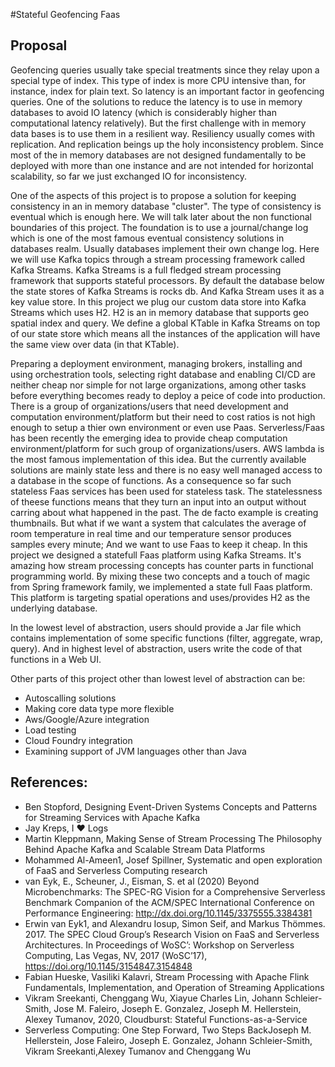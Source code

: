 #Stateful Geofencing Faas

## Proposal

Geofencing queries usually take special treatments since they relay upon a special type of index. This type of index is more CPU intensive than, for instance, index for plain text. So latency is an important factor in geofencing queries. One of the solutions to reduce the latency is to use in memory databases to avoid IO latency (which is considerably higher than computational latency relatively). 
But the first challenge with in memory data bases is to use them in a resilient way. Resiliency usually comes with replication. And replication beings up the holy inconsistency problem. 
Since most of the in memory databases are not designed fundamentally to be deployed with more than one instance and are not intended for horizontal scalability, so far we just exchanged IO for inconsistency.

One of the aspects of this project is to propose a solution for keeping consistency in an in memory database "cluster". The type of consistency is eventual which is enough here. We will talk later about the non functional boundaries of this project. 
The foundation is to use a journal/change log which is one of the most famous eventual consistency solutions in databases realm. Usually databases implement their own change log. Here we will use Kafka topics through a stream processing framework called Kafka Streams. Kafka Streams is a full fledged stream processing framework that supports stateful processors. By default the database below the state stores of Kafka Streams is rocks db. And Kafka Stream uses it as a key value store. In this project we plug our custom data store into Kafka Streams which uses H2. H2 is an in memory database that supports geo spatial index and query. 
We define a global KTable in Kafka Streams on top of our state store which means all the instances of the application will have the same view over data (in that KTable).

Preparing a deployment environment, managing brokers, installing and using orchestration tools, selecting right database and enabling CI/CD are neither cheap nor simple for not large organizations, among other tasks before everything becomes ready to deploy a peice of code into production. There is a group of organizations/users that need development and computation environment/platform but their need to cost ratios is not high enough to setup a thier own environment or even use Paas. Serverless/Faas has been recently the emerging idea to provide cheap computation environment/platform for such group of organizations/users. AWS lambda is the most famous implementation of this idea. But the currently available solutions are mainly state less and there is no easy well managed access to a database in the scope of functions. As a consequence so far such stateless Faas services has been used for stateless task. 
The statelessness of theese functions means that they turn an input into an output without carring about what happened in the past. The de facto example is creating thumbnails. But what if we want a system that calculates the average of room temperature in real time and our temperature sensor produces samples every minute; And we want to use Faas to keep it cheap.
In this project we designed a statefull Faas platform using Kafka Streams. It's amazing how stream processing concepts has counter parts in functional programming world. By mixing these two concepts and a touch of magic from Spring framework family, we implemented a state full Faas platform. This platform is targeting spatial operations and uses/provides H2 as the underlying database.

In the lowest level of abstraction, users should provide a Jar file which contains implementation of some specific functions (filter, aggregate, wrap, query). And in highest level of abstraction, users write the code of that functions in a Web UI.


Other parts of this project other than lowest level of abstraction  can be:
- Autoscalling solutions 
- Making core data type more flexible 
- Aws/Google/Azure integration 
- Load testing
- Cloud Foundry integration 
- Examining support of JVM languages other than Java


## References:
 - Ben Stopford, Designing Event-Driven Systems Concepts and Patterns for Streaming Services with Apache Kafka
 - Jay Kreps, I ♥ Logs
 - Martin Kleppmann, Making Sense of Stream Processing The Philosophy Behind Apache Kafka and Scalable Stream Data Platforms
 - Mohammed Al-Ameen1, Josef Spillner,  Systematic and open exploration of FaaS and Serverless Computing research
 - van Eyk, E., Scheuner, J., Eisman, S. et al (2020) Beyond Microbenchmarks: The SPEC-RG Vision for a Comprehensive Serverless Benchmark Companion of the ACM/SPEC International Conference on Performance Engineering: http://dx.doi.org/10.1145/3375555.3384381
 - Erwin van Eyk1, and Alexandru Iosup, Simon Seif, and Markus Thömmes. 2017. The SPEC Cloud Group’s Research Vision on FaaS and Serverless Architectures. In Proceedings of WoSC’: Workshop on Serverless Computing, Las Vegas, NV, 2017 (WoSC’17), https://doi.org/10.1145/3154847.3154848
 - Fabian Hueske, Vasiliki Kalavri, Stream Processing with Apache Flink Fundamentals, Implementation, and Operation of Streaming Applications 
 - Vikram Sreekanti, Chenggang Wu, Xiayue Charles Lin, Johann Schleier-Smith, Jose M. Faleiro, Joseph E. Gonzalez, Joseph M. Hellerstein, Alexey Tumanov, 2020, Cloudburst: Stateful Functions-as-a-Service
 - Serverless Computing: One Step Forward, Two Steps BackJoseph M. Hellerstein, Jose Faleiro, Joseph E. Gonzalez, Johann Schleier-Smith, Vikram Sreekanti,Alexey Tumanov and Chenggang Wu
